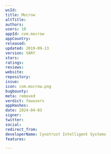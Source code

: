 ```yaml
---
wsId: 
title: Mocrow
altTitle: 
authors: 
users: 10
appId: com.mocrow
appCountry: 
released: 
updated: 2019-09-13
version: VARY
stars: 
ratings: 
reviews: 
website: 
repository: 
issue: 
icon: com.mocrow.png
bugbounty: 
meta: removed
verdict: fewusers
appHashes: 
date: 2024-04-03
signer: 
twitter: 
social: 
redirect_from: 
developerName: Cynotrust Intelligent Systems
features: 

---
```


